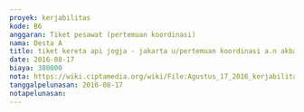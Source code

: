 ```yaml
---
proyek: kerjabilitas
kode: B6
anggaran: Tiket pesawat (pertemuan koordinasi)
nama: Desta A
title: tiket kereta api jogja - jakarta u/pertemuan koordinasi a.n akbar p
date: 2016-08-17
biaya: 380000
nota: https://wiki.ciptamedia.org/wiki/File:Agustus_17_2016_kerjabilitas_B6_tiket_kereta_akbarr079.jpg
tanggalpelunasan: 2016-08-17
notapelunasan:
---
```

